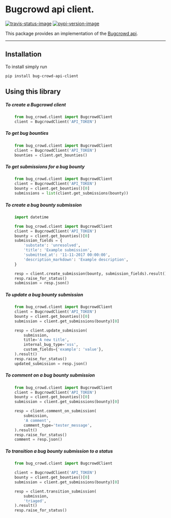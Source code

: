 # Bugcrowd api client.
[![travis-status-image]][travis]
[![pypi-version-image]][pypi]


This package provides an implementation of the [Bugcrowd api](https://docs.bugcrowd.com/v1.0/docs/bounty).

----

## Installation
To install simply run
```
pip install bug-crowd-api-client
```

## Using this library

##### To create a Bugcrowd client

```python
    from bug_crowd.client import BugcrowdClient
    client = BugcrowdClient('API_TOKEN')
```

##### To get bug bounties

```python
    from bug_crowd.client import BugcrowdClient
    client = BugcrowdClient('API_TOKEN')
    bounties = client.get_bounties()
```

##### To get submissions for a bug bounty

```python
    from bug_crowd.client import BugcrowdClient
    client = BugcrowdClient('API_TOKEN')
    bounty = client.get_bounties()[0]
    submissions = list(client.get_submissions(bounty))
```

##### To create a bug bounty submission

```python
    import datetime

    from bug_crowd.client import BugcrowdClient
    client = BugcrowdClient('API_TOKEN')
    bounty = client.get_bounties()[0]
    submission_fields = {
        'substate': 'unresolved',
        'title': 'Example submission',
        'submitted_at': '11-11-2017 00:00:00',
        'description_markdown': 'Example description',
    }

    resp = client.create_submission(bounty, submission_fields).result()
    resp.raise_for_status()
    submission = resp.json()
```

#####  To update a bug bounty submission

```python
    from bug_crowd.client import BugcrowdClient
    client = BugcrowdClient('API_TOKEN')
    bounty = client.get_bounties()[0]
    submission = client.get_submissions(bounty)[0]

    resp = client.update_submission(
        submission,
        title='A new title',
        internal_bug_type='xss',
        custom_fields={'example': 'value'},
    ).result()
    resp.raise_for_status()
    updated_submission = resp.json()
```

#####  To comment on a bug bounty submission

```python
    from bug_crowd.client import BugcrowdClient
    client = BugcrowdClient('API_TOKEN')
    bounty = client.get_bounties()[0]
    submission = client.get_submissions(bounty)[0]

    resp = client.comment_on_submission(
        submission,
        'A comment',
        comment_type='tester_message',
    ).result()
    resp.raise_for_status()
    comment = resp.json()
```

##### To transition a bug bounty submission to a status

```python
    from bug_crowd.client import BugcrowdClient

    client = BugcrowdClient('API_TOKEN')
    bounty = client.get_bounties()[0]
    submission = client.get_submissions(bounty)[0]

    resp = client.transition_submission(
        submission,
        'triaged',
    ).result()
    resp.raise_for_status()
```

[travis-status-image]: https://secure.travis-ci.org/asecurityteam/bug_crowd_client.svg?branch=master
[travis]: http://travis-ci.org/asecurityteam/bug_crowd_client?branch=master

[pypi-version-image]: https://img.shields.io/pypi/v/bug-crowd-api-client.svg
[pypi]: https://pypi.python.org/pypi/bug-crowd-api-client
